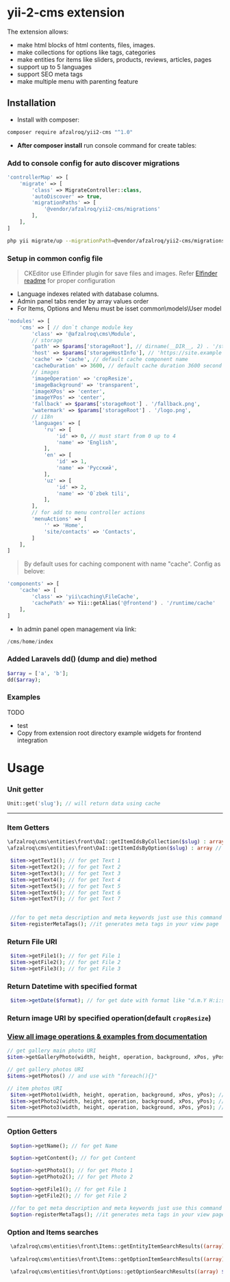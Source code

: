 # yii-2-cms extension

The extension allows:

- make html blocks of html contents, files, images.
- make collections for options like tags, categories
- make entities for items like sliders, products, reviews, articles, pages
- support up to 5 languages
- support SEO meta tags
- make multiple menu with parenting feature

## Installation

- Install with composer:

```bash
composer require afzalroq/yii2-cms "^1.0"
```

- **After composer install** run console command for create tables:

### Add to console config for auto discover migrations

```php
'controllerMap' => [
    'migrate' => [
        'class' => MigrateController::class,
        'autoDiscover' => true,
        'migrationPaths' => [
            '@vendor/afzalroq/yii2-cms/migrations'
        ],
    ],
]
```

```bash
php yii migrate/up --migrationPath=@vendor/afzalroq/yii2-cms/migrations
```

### Setup in common config file

> CKEditor use Elfinder plugin for save files and images. Refer [Elfinder readme](https://github.com/MihailDev/yii2-elfinder) for proper configuration

- Language indexes related with database columns.
- Admin panel tabs render by array values order
- For Items, Options and Menu must be isset common\models\User model

```php
'modules' => [
    'cms' => [ // don`t change module key
        'class' => '@afzalroq\cms\Module',
        // storage
        'path' => $params['storageRoot'], // dirname(__DIR__, 2) . '/storage'
        'host' => $params['storageHostInfo'], // 'https://site.example'    
        'cache' => 'cache', // default cache component name
        'cacheDuration' => 3600, // default cache duration 3600 second
        // images
        'imageOperation' => 'cropResize',
        'imageBackground' => 'transparent',
        'imageXPos' => 'center',
        'imageYPos' => 'center',
        'fallback' => $params['storageRoot'] . '/fallback.png',
        'watermark' => $params['storageRoot'] . '/logo.png',
        // i18n
        'languages' => [
            'ru' => [
                'id' => 0, // must start from 0 up to 4
                'name' => 'English',
            ],
            'en' => [
                'id' => 1,
                'name' => 'Русский',
            ],
            'uz' => [
                'id' => 2,
                'name' => 'O`zbek tili',
            ],
        ],
        // for add to menu controller actions
        'menuActions' => [
            '' => 'Home',
            'site/contacts' => 'Contacts',
        ]
    ],
]
```

> By default uses for caching component with name "cache". Config as belove:

```php
'components' => [
    'cache' => [
        'class' => 'yii\caching\FileCache',
        'cachePath' => Yii::getAlias('@frontend') . '/runtime/cache'
    ],
]
```

- In admin panel open management via link:

```php
/cms/home/index
```

### Added Laravels dd() (dump and die) method

```php
$array = ['a', 'b'];
dd($array);
```

### Examples

TODO
- test
- Copy from extension root directory example widgets for frontend integration

# Usage

### Unit getter

```php
Unit::get('slug'); // will return data using cache
```

---


### Item Getters

```php
\afzalroq\cms\entities\front\OaI::getItemIdsByCollection($slug) : array // of item Ids
\afzalroq\cms\entities\front\OaI::getItemIdsByOption($slug) : array // of item Ids
```

```php
 $item->getText1(); // for get Text 1
 $item->getText2(); // for get Text 2
 $item->getText3(); // for get Text 3
 $item->getText4(); // for get Text 4
 $item->getText5(); // for get Text 5
 $item->getText6(); // for get Text 6
 $item->getText7(); // for get Text 7
 

 //for to get meta description and meta keywords just use this command below:
 $item-registerMetaTags(); //it generates meta tags in your view page
```

### Return File URI

```php
 $item->getFile1(); // for get File 1
 $item->getFile2(); // for get File 2
 $item->getFile3(); // for get File 3 
```

### Return Datetime with specified format

```php
 $item->getDate($format); // for get date with format like "d.m.Y H:i:s"
 ```

### Return image URI by specified operation(default `cropResize`)

### [View all image operations & examples from documentation](https://github.com/Gregwar/Image#usage)

```php
// get gallery main photo URI
$item->getGalleryPhoto(width, height, operation, background, xPos, yPos)

// get gallery photos URI
$items->getPhotos() // and use with "foreach(){}"

// item photos URI
 $item->getPhoto1(width, height, operation, background, xPos, yPos); // for get Photo 1
 $item->getPhoto2(width, height, operation, background, xPos, yPos); // for get Photo 2
 $item->getPhoto3(width, height, operation, background, xPos, yPos); // for get Photo 3
```

---

### Option Getters

```php
 $option->getName(); // for get Name

 $option->getContent(); // for get Content

 $option->getPhoto1(); // for get Photo 1
 $option->getPhoto2(); // for get Photo 2

 $option->getFile1(); // for get File 1
 $option->getFile2(); // for get File 2

 //for to get meta description and meta keywords just use this command below:
 $option-registerMetaTags(); //it generates meta tags in your view page
```

### Option and Items searches

```php
 \afzalroq\cms\entities\front\Items::getEntityItemSearchResults((array) $entitySlugs, $search); // get search results with entity and items
 
 \afzalroq\cms\entities\front\Items::getOptionItemSearchResults((array) $optionSlugs, $search); // get search results with option and items

 \afzalroq\cms\entities\front\Options::getOptionSearchResults((array) $optionSlugs, $search); // get search results with options
 
```
